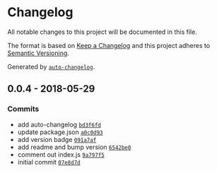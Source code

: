 # Changelog
All notable changes to this project will be documented in this file.

The format is based on [Keep a Changelog](http://keepachangelog.com/en/1.0.0/)
and this project adheres to [Semantic Versioning](http://semver.org/spec/v2.0.0.html).

Generated by [`auto-changelog`](https://github.com/CookPete/auto-changelog).

## 0.0.4 - 2018-05-29
### Commits
- add auto-changelog [`bd3f6fd`](https://github.com/Worie/btt-node/commit/bd3f6fd090ddd390e0930ea7e90934a30ff39879)
- update package.json [`a0c0d93`](https://github.com/Worie/btt-node/commit/a0c0d93ae179751820539a92b213b005a5a53483)
- add version badge [`091a7af`](https://github.com/Worie/btt-node/commit/091a7af0f710d603b4de64baebc2fbed287bd982)
- add readme and bump version [`6542be0`](https://github.com/Worie/btt-node/commit/6542be08f44fd2d561a971ad35b714552267fd4b)
- comment out index.js [`9a797f5`](https://github.com/Worie/btt-node/commit/9a797f57bd74ee83910bc9eee60ff1280d5eb2d0)
- initial commit [`07e8d7d`](https://github.com/Worie/btt-node/commit/07e8d7d301fa9900130eacf75b6d25f8b88682b5)

